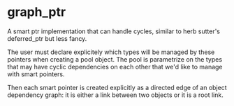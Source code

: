 # graph_ptr
A smart ptr implementation that can handle cycles, similar to herb sutter's deferred_ptr but less fancy.

The user must declare explicitely which types will be managed by these pointers when creating a pool object. The pool is parametrize on the types that may have cyclic dependencies on each other that we'd like to manage with smart pointers.

Then each smart pointer is created explicitly as a directed edge of an object dependency graph: it is either a link between two objects or it is a root link.
